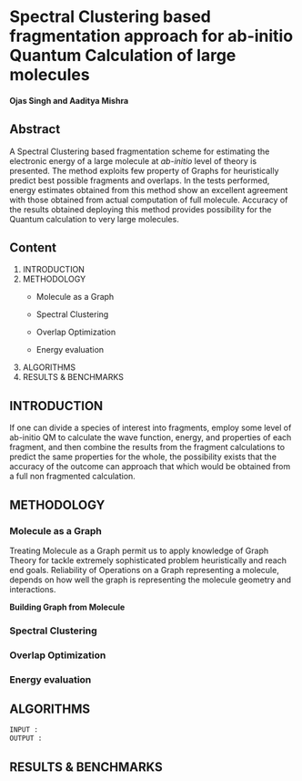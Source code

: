 # Spectral Clustering based fragmentation approach for ab-initio Quantum Calculation of large molecules

#### Ojas Singh and Aaditya Mishra 



## Abstract 

A Spectral Clustering based fragmentation scheme for estimating the electronic energy of a large molecule at *ab-initio* level of theory is presented. The method exploits few property of Graphs for heuristically predict best possible fragments and overlaps.  In the tests performed, energy  estimates obtained from this method show an excellent agreement  with  those  obtained  from  actual  computation of full molecule. Accuracy of the results obtained deploying  this method  provides possibility for the Quantum calculation to very large molecules.  



## Content 

1. INTRODUCTION
2. METHODOLOGY
   - Molecule as a Graph

   - Spectral Clustering 

   - Overlap Optimization 

   - Energy evaluation
3.  ALGORITHMS 
4. RESULTS & BENCHMARKS  



## INTRODUCTION

If one can divide a species of interest into fragments, employ some  level of ab-initio QM to calculate the wave function, energy, and  properties of each fragment, and then combine the results from the  fragment calculations to predict the same properties for the whole, the  possibility exists that the accuracy of the outcome can approach that  which would be obtained from a full non fragmented calculation.



## METHODOLOGY

### Molecule as a Graph

Treating Molecule as a Graph permit us to apply knowledge of Graph Theory for tackle extremely sophisticated problem heuristically and reach end goals.
Reliability of Operations on a Graph representing a molecule, depends on how well the graph is representing the molecule geometry and interactions.

**Building Graph from Molecule** 






### Spectral Clustering 



### Overlap Optimization 



### Energy evaluation 



## ALGORITHMS 

```python
INPUT : 
OUTPUT : 
```

## RESULTS & BENCHMARKS



